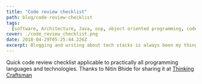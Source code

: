 ```yaml
---
title: "Code review checklist"
path: blog/code-review-checklist
tags:
  [software, Architecture, Java, oop, object oriented programming, code review]
cover: ./code_review_checklist.png
date: 2018-04-29T05:25:44.226Z
excerpt: Blogging and writing about tech stacks is always been my thing. Code review checklist
---
```


Quick code review checklist applicable to practically all programming languages and technologies. Thanks to Nitin Bhide for sharing it at [Thinking Craftsman](http://thinkingcraftsman.in/start.htm "Thinking Craftsman")
